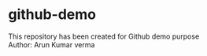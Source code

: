 # github-demo
This repository  has been created for Github demo purpose
<br>
Author: Arun Kumar verma

